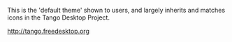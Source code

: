 This is the 'default theme' shown to users, and largely inherits and matches icons in the Tango Desktop Project. 

<http://tango.freedesktop.org>
